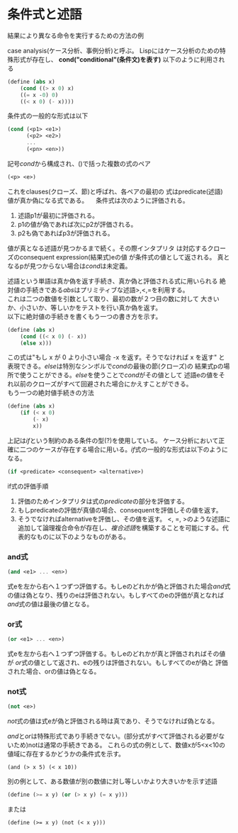 # 条件式と述語
結果により異なる命令を実行するための方法の例

case analysis(ケース分析、事例分析)と呼ぶ。
Lispにはケース分析のための特殊形式が存在し、
**cond("conditional"(条件文)を表す)**
以下のように利用される

```Scheme
(define (abs x)
	(cond ((> x 0) x)
	((= x -0) 0)
	((< x 0) (- x))))
```

条件式の一般的な形式は以下

```Scheme
(cond (<p1> <e1>)
      (<p2> <e2>)
	  ...
	  (<pn> <en>))
```

記号*cond*から構成され、()で括った複数の式のペア

```Scheme
(<p> <e>)
```

これをclauses(クローズ、節)と呼ばれ、各ペアの最初の
式はpredicate(述語)　値が真か偽になる式である。
　条件式は次のように評価される。

1. 述語p1が最初に評価される。  
1. p1の値が偽であれば次にp2が評価される。  
1. p2も偽であればp3が評価される。  

値が真となる述語が見つかるまで続く。その際インタプリタ
は対応するクローズのconsequent expression(結果式)eの値
が条件式の値として返される。
真となるpが見つからない場合は*cond*は未定義。  

述語という単語は真か偽を返す手続き、真か偽と評価される式に用いられる
絶対値の手続きである*abs*はプリミティブな述語>,<,=を利用する。  
これは二つの数値を引数として取り、最初の数が２つ目の数に対して
大きいか、小さいか、等しいかをテストを行い真か偽を返す。  
以下に絶対値の手続きを書くもう一つの書き方を示す。

```Scheme
(define (abs x)
    (cond ((< x 0) (- x))
	(else x)))
```

この式は"もし x が 0 より小さい場合 -x を返す。そうでなければ x を返す"
と表現できる。*else*は特別なシンボルで*cond*の最後の節(クローズ)の
結果式pの場所で使うことができる。*else*を使うことで*cond*がその値として
述語eの値をそれ以前のクローズがすべて回避された場合にかえすことができる。  
もう一つの絶対値手続きの方法

```Scheme
(define (abs x)
    (if (< x 0)
        (- x)
		x))
```

上記は*if*という制約のある条件の型(?)を使用している。
ケース分析において正確に二つのケースが存在する場合に用いる。*if*式の一般的な形式は以下のようになる。

```Scheme
(if <predicate> <consequent> <alternative>)
```

if式の評価手順
1. 評価のためインタプリタは式の*predicate*の部分を評価する。
1. もしpredicateの評価が真値の場合、consequentを評価しその値を返す。
1. そうでなければalternativeを評価し、その値を返す。
<, =, >のような述語に追加して論理複合命令が存在し、*複合述語*を構築することを可能にする。代表的なものに以下のようなものがある。

### and式

```Scheme
(and <e1> ... <en>)
```

式eを左から右へ１つずつ評価する。もしeのどれかが偽と評価された場合*and*式
の値は偽となり、残りのeは評価されない。もしすべてのeの評価が真となれば
*and*式の値は最後の値となる。
### or式
```Scheme
(or <e1> ... <en>)
```

式eを左から右へ１つずつ評価する。もしeのどれかが真と評価されればその値が
*or*式の値として返され、eの残りは評価されない。もしすべてのeが偽と
評価された場合、orの値は偽となる。
### not式
```Scheme
(not <e>)
```

*not*式の値は式eが偽と評価される時は真であり、そうでなければ偽となる。

*and*と*or*は特殊形式であり手続きでない。(部分式がすべて評価される必要がないため)notは通常の手続きである。
これらの式の例として、数値xが5<x<10の値域に存在するかどうかの条件式を示す。

```Sheme
(and (> x 5) (< x 10))
```

別の例として、ある数値が別の数値に対し等しいかより大きいかを示す述語
```Scheme
(define (>= x y) (or (> x y) (= x y)))
```
または
```Sheme
(define (>= x y) (not (< x y)))
```



